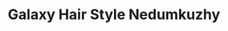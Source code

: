 ---
title: "Galaxy Hair Style Nedumkuzhy"
url: /nedumkuzhy/galaxy-hair-style-nedumkuzhy/
shop: Friseur
---